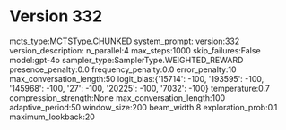 # Version 332

mcts_type:MCTSType.CHUNKED
system_prompt:
version:332
version_description:
n_parallel:4
max_steps:1000
skip_failures:False
model:gpt-4o
sampler_type:SamplerType.WEIGHTED_REWARD
presence_penalty:0.0
frequency_penalty:0.0
error_penalty:10
max_conversation_length:50
logit_bias:{'15714': -100, '193595': -100, '145968': -100, '27': -100, '20225': -100, '7032': -100}
temperature:0.7
compression_strength:None
max_conversation_length:100
adaptive_period:50
window_size:200
beam_width:8
exploration_prob:0.1
maximum_lookback:20
